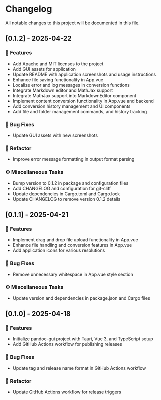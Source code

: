 # Changelog

All notable changes to this project will be documented in this file.

## [0.1.2] - 2025-04-22

### 🚀 Features

- Add Apache and MIT licenses to the project
- Add GUI assets for application
- Update README with application screenshots and usage instructions
- Enhance file saving functionality in App.vue
- Localize error and log messages in conversion functions
- Integrate Markdown editor and MathJax support
- Integrate MathJax support into MarkdownEditor component
- Implement content conversion functionality in App.vue and backend
- Add conversion history management and UI components
- Add file and folder management commands, and history tracking

### 🐛 Bug Fixes

- Update GUI assets with new screenshots

### 🚜 Refactor

- Improve error message formatting in output format parsing

### ⚙️ Miscellaneous Tasks

- Bump version to 0.1.2 in package and configuration files
- Add CHANGELOG and configuration for git-cliff
- Update dependencies in Cargo.toml and Cargo.lock
- Update CHANGELOG to remove version 0.1.2 details

## [0.1.1] - 2025-04-21

### 🚀 Features

- Implement drag and drop file upload functionality in App.vue
- Enhance file handling and conversion features in App.vue
- Add application icons for various resolutions

### 🐛 Bug Fixes

- Remove unnecessary whitespace in App.vue style section

### ⚙️ Miscellaneous Tasks

- Update version and dependencies in package.json and Cargo files

## [0.1.0] - 2025-04-18

### 🚀 Features

- Initialize pandoc-gui project with Tauri, Vue 3, and TypeScript setup
- Add GitHub Actions workflow for publishing releases

### 🐛 Bug Fixes

- Update tag and release name format in GitHub Actions workflow

### 🚜 Refactor

- Update GitHub Actions workflow for release triggers

<!-- generated by git-cliff -->
